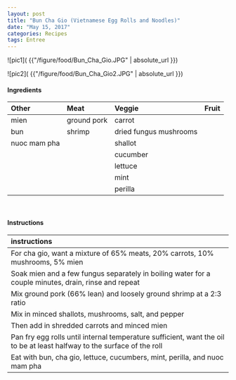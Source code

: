 ```yaml
---
layout: post
title: "Bun Cha Gio (Vietnamese Egg Rolls and Noodles)"
date: "May 15, 2017"
categories: Recipes
tags: Entree
---
```




![pic1]( {{"/figure/food/Bun_Cha_Gio.JPG" | absolute_url }})

![pic2]( {{"/figure/food/Bun_Cha_Gio2.JPG" | absolute_url }})




#### Ingredients

<table class = "presenttab">
 <thead>
  <tr>
   <th style="text-align:left;"> Other </th>
   <th style="text-align:left;"> Meat </th>
   <th style="text-align:left;"> Veggie </th>
   <th style="text-align:left;"> Fruit </th>
  </tr>
 </thead>
<tbody>
  <tr>
   <td style="text-align:left;"> mien </td>
   <td style="text-align:left;"> ground pork </td>
   <td style="text-align:left;"> carrot </td>
   <td style="text-align:left;">  </td>
  </tr>
  <tr>
   <td style="text-align:left;"> bun </td>
   <td style="text-align:left;"> shrimp </td>
   <td style="text-align:left;"> dried fungus mushrooms </td>
   <td style="text-align:left;">  </td>
  </tr>
  <tr>
   <td style="text-align:left;"> nuoc mam pha </td>
   <td style="text-align:left;">  </td>
   <td style="text-align:left;"> shallot </td>
   <td style="text-align:left;">  </td>
  </tr>
  <tr>
   <td style="text-align:left;">  </td>
   <td style="text-align:left;">  </td>
   <td style="text-align:left;"> cucumber </td>
   <td style="text-align:left;">  </td>
  </tr>
  <tr>
   <td style="text-align:left;">  </td>
   <td style="text-align:left;">  </td>
   <td style="text-align:left;"> lettuce </td>
   <td style="text-align:left;">  </td>
  </tr>
  <tr>
   <td style="text-align:left;">  </td>
   <td style="text-align:left;">  </td>
   <td style="text-align:left;"> mint </td>
   <td style="text-align:left;">  </td>
  </tr>
  <tr>
   <td style="text-align:left;">  </td>
   <td style="text-align:left;">  </td>
   <td style="text-align:left;"> perilla </td>
   <td style="text-align:left;">  </td>
  </tr>
</tbody>
</table>

<br>

#### Instructions

<table class = "presenttabnoh">
 <thead>
  <tr>
   <th style="text-align:left;"> instructions </th>
  </tr>
 </thead>
<tbody>
  <tr>
   <td style="text-align:left;"> For cha gio, want a mixture of 65% meats, 20% carrots, 10% mushrooms, 5% mien </td>
  </tr>
  <tr>
   <td style="text-align:left;"> Soak mien and a few fungus separately in boiling water for a couple minutes, drain, rinse and repeat </td>
  </tr>
  <tr>
   <td style="text-align:left;"> Mix ground pork (66% lean) and loosely ground shrimp at a 2:3 ratio </td>
  </tr>
  <tr>
   <td style="text-align:left;"> Mix in minced shallots, mushrooms, salt, and pepper </td>
  </tr>
  <tr>
   <td style="text-align:left;"> Then add in shredded carrots and minced mien </td>
  </tr>
  <tr>
   <td style="text-align:left;"> Pan fry egg rolls until internal temperature sufficient, want the oil to be at least halfway to the surface of the roll </td>
  </tr>
  <tr>
   <td style="text-align:left;"> Eat with bun, cha gio, lettuce, cucumbers, mint, perilla, and nuoc mam pha </td>
  </tr>
</tbody>
</table>


